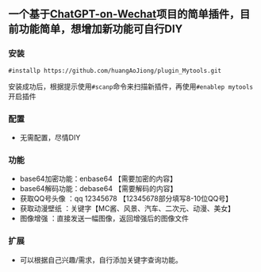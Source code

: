 ## 一个基于[ChatGPT-on-Wechat](https://github.com/zhayujie/chatgpt-on-wechat)**项目的简单插件，目前功能简单，想增加新功能可自行DIY**

### 安装


```
#installp https://github.com/huangAoJiong/plugin_Mytools.git
```

安装成功后，根据提示使用`#scanp`命令来扫描新插件，再使用`#enablep mytools`开启插件


### 配置
* 无需配置，尽情DIY

### 功能
* base64加密功能：enbase64 【需要加密的内容】
* base64解码功能：debase64 【需要解码的内容】
* 获取QQ号头像   ：qq 12345678 【12345678部分填写8-10位QQ号】
* 获取动漫壁纸     ：关键字【MC酱、风景、汽车、二次元、动漫、美女】
* 图像增强             ：直接发送一幅图像，返回增强后的图像文件



### 扩展
* 可以根据自己兴趣/需求，自行添加关键字查询功能。

